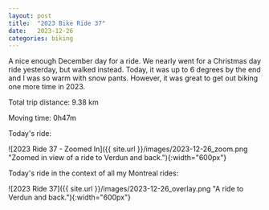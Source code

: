 ```yaml
---
layout: post
title:  "2023 Bike Ride 37"
date:   2023-12-26
categories: biking
---
```


A nice enough December day for a ride. We nearly went for a Christmas day ride yesterday, but walked instead. Today, it was up to 6 degrees by the end and I was so warm with snow pants. However, it was great to get out biking one more time in 2023.

Total trip distance: 9.38 km

Moving time: 0h47m

Today's ride:

![2023 Ride 37 - Zoomed In]({{ site.url }}/images/2023-12-26_zoom.png "Zoomed in view of a ride to Verdun and back."){:width="600px"}

Today's ride in the context of all my Montreal rides:

![2023 Ride 37]({{ site.url }}/images/2023-12-26_overlay.png "A ride to Verdun and back."){:width="600px"}
